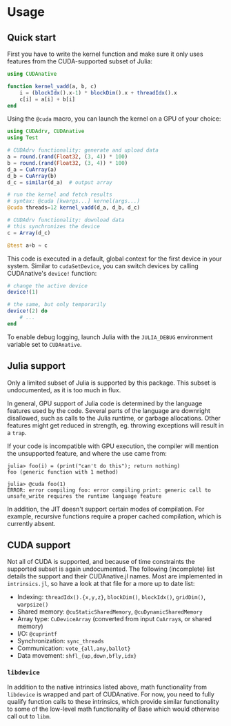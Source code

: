 # Usage


## Quick start

First you have to write the kernel function and make sure it only uses features from the
CUDA-supported subset of Julia:

```julia
using CUDAnative

function kernel_vadd(a, b, c)
    i = (blockIdx().x-1) * blockDim().x + threadIdx().x
    c[i] = a[i] + b[i]
end

```

Using the `@cuda` macro, you can launch the kernel on a GPU of your choice:

```julia
using CUDAdrv, CUDAnative
using Test

# CUDAdrv functionality: generate and upload data
a = round.(rand(Float32, (3, 4)) * 100)
b = round.(rand(Float32, (3, 4)) * 100)
d_a = CuArray(a)
d_b = CuArray(b)
d_c = similar(d_a)  # output array

# run the kernel and fetch results
# syntax: @cuda [kwargs...] kernel(args...)
@cuda threads=12 kernel_vadd(d_a, d_b, d_c)

# CUDAdrv functionality: download data
# this synchronizes the device
c = Array(d_c)

@test a+b ≈ c
```

This code is executed in a default, global context for the first device in your
system. Similar to `cudaSetDevice`, you can switch devices by calling
CUDAnative's `device!` function:

```julia
# change the active device
device!(1)

# the same, but only temporarily
device!(2) do
    # ...
end
```

To enable debug logging, launch Julia with the `JULIA_DEBUG` environment
variable set to `CUDAnative`.



## Julia support

Only a limited subset of Julia is supported by this package. This subset is undocumented, as
it is too much in flux.

In general, GPU support of Julia code is determined by the language features used by the
code. Several parts of the language are downright disallowed, such as calls to the Julia
runtime, or garbage allocations. Other features might get reduced in strength, eg. throwing
exceptions will result in a `trap`.

If your code is incompatible with GPU execution, the compiler will mention the unsupported
feature, and where the use came from:

```
julia> foo(i) = (print("can't do this"); return nothing)
foo (generic function with 1 method)

julia> @cuda foo(1)
ERROR: error compiling foo: error compiling print: generic call to unsafe_write requires the runtime language feature
```

In addition, the JIT doesn't support certain modes of compilation. For example, recursive
functions require a proper cached compilation, which is currently absent.


## CUDA support

Not all of CUDA is supported, and because of time constraints the supported subset is again
undocumented. The following (incomplete) list details the support and their CUDAnative.jl
names. Most are implemented in `intrinsics.jl`, so have a look at that file for a more up to
date list:

* Indexing: `threadIdx().{x,y,z}`, `blockDim()`, `blockIdx()`, `gridDim()`, `warpsize()`
* Shared memory: `@cuStaticSharedMemory`, `@cuDynamicSharedMemory`
* Array type: `CuDeviceArray` (converted from input `CuArray`s, or shared memory)
* I/O: `@cuprintf`
* Synchronization: `sync_threads`
* Communication: `vote_{all,any,ballot}`
* Data movement: `shfl_{up,down,bfly,idx}`

### `libdevice`

In addition to the native intrinsics listed above, math functionality from `libdevice` is
wrapped and part of CUDAnative. For now, you need to fully qualify function calls to these
intrinsics, which provide similar functionality to some of the low-level math functionality
of Base which would otherwise call out to `libm`.
